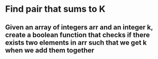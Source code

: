 # Find pair that sums to K

## Given an array of integers arr and an integer k, create a boolean function that checks if there exists two elements in arr such that we get k when we add them together
